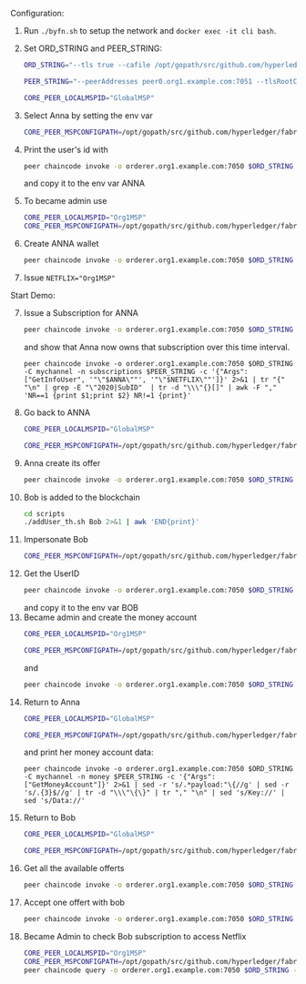 Configuration:

1.  Run `./byfn.sh` to setup the network and `docker exec -it cli bash`.
2.  Set ORD_STRING and PEER_STRING:
    ```bash
    ORD_STRING="--tls true --cafile /opt/gopath/src/github.com/hyperledger/fabric/peer/crypto/ordererOrganizations/org1.example.com/orderers/orderer.org1.example.com/msp/tlscacerts/tlsca.org1.example.com-cert.pem"
    ```
    ```bash  
    PEER_STRING="--peerAddresses peer0.org1.example.com:7051 --tlsRootCertFiles /opt/gopath/src/github.com/hyperledger/fabric/peer/crypto/peerOrganizations/org1.example.com/peers/peer0.org1.example.com/tls/ca.crt --peerAddresses peer0.org2.example.com:9051 --tlsRootCertFiles /opt/gopath/src/github.com/hyperledger/fabric/peer/crypto/peerOrganizations/org2.example.com/peers/peer0.org2.example.com/tls/ca.crt --peerAddresses peer0.org3.example.com:11051 --tlsRootCertFiles /opt/gopath/src/github.com/hyperledger/fabric/peer/crypto/peerOrganizations/org3.example.com/peers/peer0.org3.example.com/tls/ca.crt --peerAddresses peer0.org4.example.com:13051 --tlsRootCertFiles /opt/gopath/src/github.com/hyperledger/fabric/peer/crypto/peerOrganizations/org4.example.com/peers/peer0.org4.example.com/tls/ca.crt --peerAddresses peer0.org5.example.com:15051 --tlsRootCertFiles /opt/gopath/src/github.com/hyperledger/fabric/peer/crypto/peerOrganizations/org5.example.com/peers/peer0.org5.example.com/tls/ca.crt"
    ```
    ```bash
    CORE_PEER_LOCALMSPID="GlobalMSP"
    ```
3.  Select Anna by setting the env var  
    ```bash
    CORE_PEER_MSPCONFIGPATH=/opt/gopath/src/github.com/hyperledger/fabric/peer/crypto/peerOrganizations/global.example.com/users/Anna@global.example.com/msp
    ```  
4.  Print the user's id with  
    ```bash
    peer chaincode invoke -o orderer.org1.example.com:7050 $ORD_STRING -C mychannel -n offers $PEER_STRING -c '{"Args":["GetUserId"]}' --waitForEvent 2>&1 | grep "invoke successful"
    ```  
    and copy it to the env var ANNA

5.  To became admin use
    ```bash
    CORE_PEER_LOCALMSPID="Org1MSP"
    CORE_PEER_MSPCONFIGPATH=/opt/gopath/src/github.com/hyperledger/fabric/peer/crypto/peerOrganizations/org1.example.com/users/Admin@org1.example.com/msp
    ```
6.  Create ANNA wallet
    ```bash
    peer chaincode invoke -o orderer.org1.example.com:7050 $ORD_STRING -C mychannel -n money $PEER_STRING -c '{"Args":["NewMoneyAccount", '"\"$ANNA\""', "0", "2020-06-01T15:00:00Z", "2030-08-01T15:00:00Z"]}' --waitForEvent 2>&1 | grep "invoke successful"
    ```
7.  Issue `NETFLIX="Org1MSP"`
    
Start Demo:

7.  Issue a Subscription for ANNA
    ```bash
    peer chaincode invoke -o orderer.org1.example.com:7050 $ORD_STRING -C mychannel -n subscriptions $PEER_STRING -c '{"Args":["IssueSubscription", '"\"$ANNA\""', "Sub1", "2020-06-02T15:00:00Z", "2020-08-02T15:00:00Z"]}' --waitForEvent 2>&1 | grep "invoke successful"
    ```
    and show that Anna now owns that subscription over this time interval.
    ```
    peer chaincode invoke -o orderer.org1.example.com:7050 $ORD_STRING -C mychannel -n subscriptions $PEER_STRING -c '{"Args":["GetInfoUser", '"\"$ANNA\""', '"\"$NETFLIX\""']}' 2>&1 | tr "{" "\n" | grep -E "\"2020|SubID"  | tr -d "\\\"{}[]" | awk -F "," 'NR==1 {print $1;print $2} NR!=1 {print}'
    ```
8. Go back to ANNA
    ```bash
    CORE_PEER_LOCALMSPID="GlobalMSP"
    ```
    ```bash
    CORE_PEER_MSPCONFIGPATH=/opt/gopath/src/github.com/hyperledger/fabric/peer/crypto/peerOrganizations/global.example.com/users/Anna@global.example.com/msp
    ```  
9. Anna create its offer
    ```bash
    peer chaincode invoke -o orderer.org1.example.com:7050 $ORD_STRING -C mychannel -n offers $PEER_STRING -c '{"Args":["NewOffer", "Sub1", '"\"$NETFLIX\""' , "2020-06-25T10:00:00Z", "2020-06-25T23:59:59Z", "30"]}' --waitForEvent 2>&1 | grep "invoke successful"
    ```
10. Bob is added to the blockchain 
    ```bash 
    cd scripts
    ./addUser_th.sh Bob 2>&1 | awk 'END{print}'
    ```
11. Impersonate Bob
    ```bash
    CORE_PEER_MSPCONFIGPATH=/opt/gopath/src/github.com/hyperledger/fabric/peer/crypto/peerOrganizations/global.example.com/users/Bob@global.example.com/msp
    ```  
12. Get the UserID
    ```bash
    peer chaincode invoke -o orderer.org1.example.com:7050 $ORD_STRING -C mychannel -n offers $PEER_STRING -c '{"Args":["GetUserId"]}' --waitForEvent 2>&1 | grep "invoke successful"
    ```  
    and copy it to the env var BOB
13. Became admin and create the money account
    ```bash
    CORE_PEER_LOCALMSPID="Org1MSP"
    ```
    ```bash
    CORE_PEER_MSPCONFIGPATH=/opt/gopath/src/github.com/hyperledger/fabric/peer/crypto/peerOrganizations/org1.example.com/users/Admin@org1.example.com/msp
    ```
    and
    ```bash
    peer chaincode invoke -o orderer.org1.example.com:7050 $ORD_STRING -C mychannel -n money $PEER_STRING -c '{"Args":["NewMoneyAccount", '"\"$BOB\""', "30", "2020-06-01T15:00:00Z", "2020-08-01T15:00:00Z"]}' --waitForEvent 2>&1 | grep "invoke successful"
    ```
14. Return to Anna 
    ```bash
    CORE_PEER_LOCALMSPID="GlobalMSP"
    ```
    ```bash
    CORE_PEER_MSPCONFIGPATH=/opt/gopath/src/github.com/hyperledger/fabric/peer/crypto/peerOrganizations/global.example.com/users/Anna@global.example.com/msp
    ```
    and print her money account data:
    ```
    peer chaincode invoke -o orderer.org1.example.com:7050 $ORD_STRING -C mychannel -n money $PEER_STRING -c '{"Args":["GetMoneyAccount"]}' 2>&1 | sed -r 's/.*payload:"\{//g' | sed -r 's/.{3}$//g' | tr -d "\\\"\{\}" | tr "," "\n" | sed 's/Key://' | sed 's/Data://'
    ```
15. Return to Bob
    ```bash
    CORE_PEER_LOCALMSPID="GlobalMSP"
    ```
    ```bash
    CORE_PEER_MSPCONFIGPATH=/opt/gopath/src/github.com/hyperledger/fabric/peer/crypto/peerOrganizations/global.example.com/users/Bob@global.example.com/msp
    ```  
15. Get all the available offerts
    ```bash
    peer chaincode invoke -o orderer.org1.example.com:7050 $ORD_STRING -C mychannel -n offers $PEER_STRING -c '{"Args":["QueryAllOffers"]}' --waitForEvent 2>&1 | grep "invoke successful" | sed -r 's/.*payload:"\[//g' | sed -r 's/.{3}$//g' | tr -d "\\\"\{\}" | tr "," "\n" | sed 's/Key://' | sed 's/Data://' 
    ```
16. Accept one offert with bob
    ```bash
    peer chaincode invoke -o orderer.org1.example.com:7050 $ORD_STRING -C mychannel -n offers $PEER_STRING -c '{"Args":["AcceptOffer", '"\"$ANNA\""', "Sub1", "2020-06-25T10:00:00Z"]}' --waitForEvent  2>&1 | grep "invoke successful"
    ```
17. Became Admin to check Bob subscription to access Netflix
    ```bash
    CORE_PEER_LOCALMSPID="Org1MSP"
    CORE_PEER_MSPCONFIGPATH=/opt/gopath/src/github.com/hyperledger/fabric/peer/crypto/peerOrganizations/org1.example.com/users/Admin@org1.example.com/msp
    peer chaincode query -o orderer.org1.example.com:7050 $ORD_STRING -C mychannel -n subscriptions -c '{"Args":["ServiceAccess", '"\"$BOB\""', '"\"$NETFLIX\""']}'
    ```

















